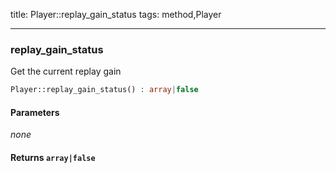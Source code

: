 title: Player::replay_gain_status
tags: method,Player

---

<div class="method">
<h3 class="method-name">replay_gain_status</h3>
<p>Get the current replay gain</p>

```php
Player::replay_gain_status() : array|false
```

#### Parameters

*none*


#### Returns `array|false`




</div>